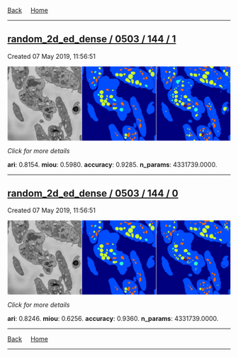 
[Back](..)&nbsp;&nbsp;&nbsp;&nbsp;&nbsp;[Home](https://leapmanlab.github.io/snapshots)

---

<div class="summary"><a href="1"><h2>random_2d_ed_dense / 0503 / 144 / 1</h2></a><p>Created 07 May 2019, 11:56:51
</p><a href="1"><img src="1/media/summary.png" align="center"></a><p>
<i>Click for more details</i>
</p></div>

**ari**: 0.8154. **miou**: 0.5980. **accuracy**: 0.9285. **n_params**: 4331739.0000. 

---

<div class="summary"><a href="0"><h2>random_2d_ed_dense / 0503 / 144 / 0</h2></a><p>Created 07 May 2019, 11:56:51
</p><a href="0"><img src="0/media/summary.png" align="center"></a><p>
<i>Click for more details</i>
</p></div>

**ari**: 0.8246. **miou**: 0.6256. **accuracy**: 0.9360. **n_params**: 4331739.0000. 

---

[Back](..)&nbsp;&nbsp;&nbsp;&nbsp;&nbsp;[Home](https://leapmanlab.github.io/snapshots)

---